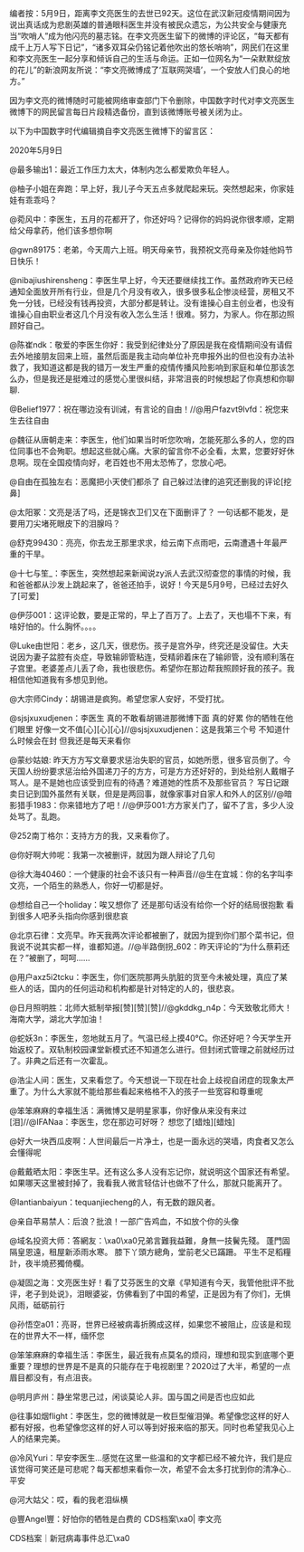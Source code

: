 编者按：5月9日，距离李文亮医生的去世已92天。这位在武汉新冠疫情期间因为说出真话成为悲剧英雄的普通眼科医生并没有被民众遗忘，为公共安全与健康充当“吹哨人”成为他闪亮的墓志铭。在李文亮医生留下的微博的评论区，“每天都有成千上万人写下日记”，“诸多双耳朵仍铭记着他吹出的悠长哨响”，网民们在这里和李文亮医生一起分享和倾诉自己的生活与命运。正如一位网名为“一朵默默绽放的花儿”的新浪网友所说：“李文亮微博成了‘互联网哭墙’，一个安放人们良心的地方。”

因为李文亮的微博随时可能被网络审查部门下令删除，中国数字时代对李文亮医生微博下的网民留言每日片段精选备份，直到该微博账号被关闭为止。 

以下为中国数字时代编辑摘自李文亮医生微博下的留言区：

2020年5月9日

@最多输出1：最近工作压力太大，体制内怎么都爱欺负年轻人。

@柚子小姐在奔跑：早上好，我儿子今天五点多就爬起来玩。突然想起来，你家娃娃有乖乖吗？

@菀风中：李医生，五月的花都开了，你还好吗？记得你的妈妈说你很孝顺，定期给父母拿药，他们该多想你啊

@gwn89175：老弟，今天周六上班。明天母亲节，我预祝文亮母亲及你娃他妈节日快乐！

@nibajiushirensheng：李医生早上好，今天还要继续找工作。虽然政府昨天已经通知全面放开所有行业，但是几个月没有收入，很多很多私企惨淡经营，房租又不免一分钱，已经没有钱再投资，大部分都是转让。没有谁操心自主创业者，也没有谁操心自由职业者这几个月没有收入怎么生活！很难。努力，为家人。你在那边照顾好自己。

@陈崔ndk：敬爱的李医生你好：我受到纪律处分了原因是我在疫情期间没有请假去外地接朋友回来上班，虽然后面是我主动向单位补充申报外出的但也没有办法补救了，我知道这都是我的错万一发生严重的疫情传播风险影响到家庭和单位那该怎么办，但是我还是挺难过的感觉心里很纠结，非常沮丧的时候想起了你真想和你聊聊.

@Belief1977：祝在哪边没有训诫，有言论的自由！//@用户fazvt9lvfd：祝您来生去往自由

@魏征从唐朝走来：李医生，他们如果当时听您吹哨，怎能死那么多的人，您的四位同事也不会殉职。想起这些就心痛。大家的留言你不必全看，太累，您要好好休息啊。现在全国疫情向好，老百姓也不用太恐怖了，您放心吧。

@自由在孤独左右：恶魔把小天使们都杀了 自己躲过法律的追究还删我的评论[挖鼻]

@太阳冢：文亮是活了吗，还是锦衣卫们又在下面删评了？ 一句话都不能发，是要用刀尖堵死眼皮下的泪腺吗？

@舒克99430：亮亮，你去龙王那里求求，给云南下点雨吧，云南遭遇十年最严重的干旱。

@十七与笙_：李医生，突然想起来新闻说zy派人去武汉彻查您的事情的时候，我和爸爸都从沙发上跳起来了，爸爸还拍手，说好！今天是5月9号，已经过去好久了[可爱]

@伊莎001：这评论数，要是正常的，早上了百万了。上去了，天也塌不下来，有啥好怕的。什么胸怀。。。。

@Luke由世阳：老乡，这几天，很悲伤。孩子是宫外孕，终究还是没留住。大夫说因为妻子盆腔有炎症，导致输卵管粘连，受精卵着床在了输卵管，没有顺利落在子宫里。老婆差点儿丢了命，我也很悲伤。希望你在那边帮我照顾好我的孩子。我相信他知道我有多想见到他。

@大宗师Cindy：胡锡进是疯狗。希望您家人安好，不受打扰。

@sjsjxuxudjenen：李医生 真的不敢看胡锡进那微博下面 真的好累 你的牺牲在他们眼里 好像一文不值[心][心][心]//@sjsjxuxudjenen：这是我第三个号 不知道什么时候会在封 但我还是每天来看你

@蒙纱姑娘: 昨天方方写文章要求惩治失职的官员，如她所愿，很多官员倒了。今天国人纷纷要求惩治给外国递刀子的方方，可是方方还好好的，到处给别人戴帽子骂人。是不是她也应该受到应有的待遇？难道她的性质不及那些官员？ 写日记跟卖日记到国外虽然有关联，但是是两回事，就像家事对自家人和外人的区别//@暗影猎手1983：你来错地方了吧！//@伊莎001:方方家关门了，留不了言，多少人没处骂了。乱跑。

@252南丁格尔：支持方方的我，又来看你了。

@你好啊大帅呢：我第一次被删评，就因为跟人辩论了几句

@徐大海40460：一个健康的社会不该只有一种声音//@生在宜城：你的名字叫李文亮，一个陌生的熟悉人，你好一切都是好。

@想给自己一个holiday：唉又想你了 还是那句话没有给你一个好的结局很抱歉 看到很多人吧矛头指向你感到很悲哀

@北京石律：文亮早。昨天我两次评论都被删了，就因为提到你们那个菜书记，但我说不说其实都一样，谁都知道。//@半路倒拐_602：昨天评论的“为什么蔡莉还在？”被删了，呵呵……

@用户axz5i2tcku：李医生，你们医院那两头肮脏的货至今未被处理，真应了某些人的话，国内的任何运动和机构都是针对特定的人的，很悲哀。

@日月照明胜：北师大抵制举报[赞][赞][赞]//@gkddkg_n4p：今天致敬北师大！海南大学，湖北大学加油！

@蛇妖3n：李医生，忽地就五月了。气温已经上摸40℃。你还好吧？今天学生开始返校了。双轨制校园课堂新模式还不知道怎么进行。但封闭式管理之前就经历过了。非典之后还有一次霍乱。

@浩尘人间：医生，又来看您了。今天想说一下现在社会上歧视自闭症的现象太严重了。为什么大家就不能给那些看起来格格不入的孩子一些宽容和尊重呢

@笨笨麻麻的幸福生活：满微博又是明星家事，你好像从来没有来过[泪]//@IFANaa：李医生，您在那边可好呀？ 想您了[蜡烛][蜡烛]

@好大一块西瓜皮啊：人世间最后一片净土，也是一面永远的哭墙，肉食者又怎么会懂得呢

@戴戴晒太阳：李医生早。还有这么多人没有忘记你，就说明这个国家还有希望。如果哪天这里被封掉了，我看我人微言轻估计也做不了什么，那就只能离开了。

@Iantianbaiyun：tequanjiecheng的人，有无数的跟风者。

@亲自苹易禁人：后浪？批浪！一部广告鸡血，不如放个你的头像

@域名投资大师：答網友：\xa0\xa0兄弟言難我益難，身無一技鬢先殘。 蓬門固隔皇恩遠，租屋新添雨水寒。 膝下丫頭方總角，堂前老父已蹣跚。 平生不足稻糧計，夜半燒菸獨倚欄。

@凝固之海：文亮医生好！看了艾芬医生的文章《早知道有今天，我管他批评不批评，老子到处说》，泪眼婆娑，仿佛看到了中国的希望，正是因为有了你们，无惧风雨，砥砺前行

@孙悟空a01：亮哥，世界已经被病毒折腾成这样，如果您不被阻止，应该是和现在的世界大不一样，缅怀您

@笨笨麻麻的幸福生活：李医生，最近我有点莫名的烦闷，理想和现实到底哪个更重要？理想的世界是不是真的只能存在于电视剧里？2020过了大半，希望的一点眉目都没有，有点沮丧。

@明月庐州：静坐常思己过，闲谈莫论人非。国与国之间是否也应如此

@往事如烟flight：李医生，您的微博就是一枚巨型催泪弹。希望像您这样的好人都有好报，也希望像您这样的好人可以等到好报来临的那天。同时也希望我见心上人的结果完美。

@冷风Yuri：早安李医生&#8230;感觉在这里一些温和的文字都已经不被允许，我们是应该觉得可笑还是可悲呢？每天都想来看你一次，希望不会太多打扰到你的清净心..平安

@河大姑父：哎，看的我老泪纵横

@豐Angel豐：好怕你的牺牲是白费的 CDS档案\xa0| 李文亮

CDS档案｜新冠病毒事件总汇\xa0


